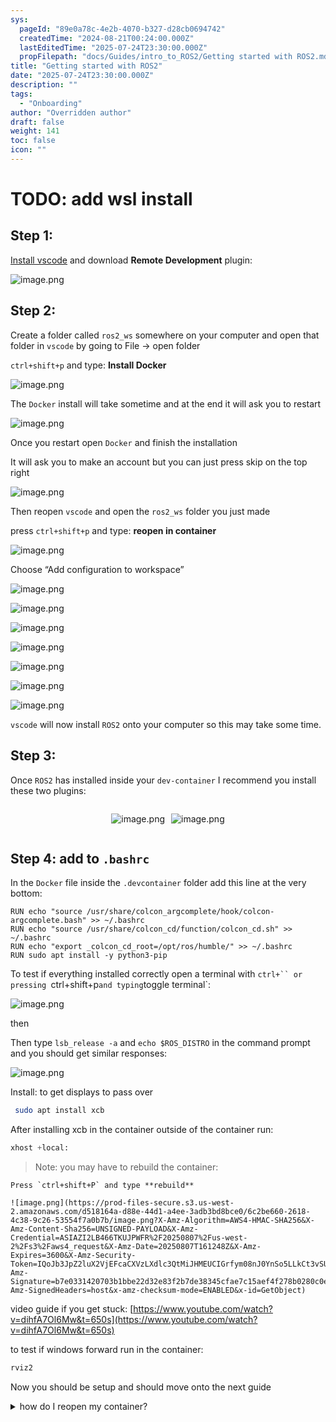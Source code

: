 ```yaml
---
sys:
  pageId: "89e0a78c-4e2b-4070-b327-d28cb0694742"
  createdTime: "2024-08-21T00:24:00.000Z"
  lastEditedTime: "2025-07-24T23:30:00.000Z"
  propFilepath: "docs/Guides/intro_to_ROS2/Getting started with ROS2.md"
title: "Getting started with ROS2"
date: "2025-07-24T23:30:00.000Z"
description: ""
tags:
  - "Onboarding"
author: "Overridden author"
draft: false
weight: 141
toc: false
icon: ""
---
```


# TODO: add wsl install

## Step 1:

[Install vscode](https://code.visualstudio.com/download) and download **Remote Development** plugin:

![image.png](https://prod-files-secure.s3.us-west-2.amazonaws.com/d518164a-d88e-44d1-a4ee-3adb3bd8bce0/efb52993-1881-4a40-b95e-6f020334f022/image.png?X-Amz-Algorithm=AWS4-HMAC-SHA256&X-Amz-Content-Sha256=UNSIGNED-PAYLOAD&X-Amz-Credential=ASIAZI2LB466SVRIC4T3%2F20250807%2Fus-west-2%2Fs3%2Faws4_request&X-Amz-Date=20250807T161241Z&X-Amz-Expires=3600&X-Amz-Security-Token=IQoJb3JpZ2luX2VjEFcaCXVzLXdlc3QtMiJHMEUCIDR8xN0ejNR9dlwVTXYE6dYcqh2ZbSkkdb0O24KoturMAiEArPmEEg5F8Sz83RPEAJX9ao%2FP8nwN1kKIyOSyTjJUo3IqiAQIkP%2F%2F%2F%2F%2F%2F%2F%2F%2F%2FARAAGgw2Mzc0MjMxODM4MDUiDKDilyBHIPD7NTLCOCrcA4q51WRrAhvviLkugfjAXIMtvuYYHlquYM9g4RH5o%2FmFMKXUO5f9Ru2XUyYOdT%2BkIAfR%2FNXMW5SsZk8XDBHYfJDxqV9bIcJU38xsJeq0D3ZNzXzDX1KFS8C7qnHmIuOnoSfKfMuqxtgrElV%2FfT2wiJ%2FEv6E1FypCDgpIu9UVSgFXWlzTFvNvGCiR8i85GWNbhaldC%2BVDW81c7JiRJr3LnB2rQzcUxEUHpLBzd%2BymUtt2jTE2pODY4ODlCP1yMsFRzIQcDIStCohlSYdmb8fTrjujMpWxDfEXIBKO27RIi%2FNixRdUNpdCGUBTrCX%2BQQ6dfGgCmztDw4zQhj722jAXoh6G3WpfI%2FePvTHJu0kuTsFxzhw1cwon2kU1XATJJ8vBu4uh29pC%2FY%2FG%2BXT%2BgNBk7UxeKpXAd%2BIataVEB0oyMVuK0NeNo%2FTp6YKTUVf0bXypo7J3DfGVq5TP2eN1ERtuOHdSc%2FpTHI%2B%2Fza2Eot79xOc%2B5i21pklLAOqQ1JLj%2FqUTZy%2BI422QdjLKjAZFDLdcIHwwDqb9eXfco%2BWR8n0RFOEzGDhdLfRb816cf8%2BbXpIejGcZ8CdMqlEi0yugnXFkwU62eRoOxf3tvloaJqjUxlxxfBEp94nHJ6u98339MML60sQGOqUBBXCaI9jyDr37vyzvgQEPWiTY%2Fytp%2FLwsBBLfQ93tF%2FO%2FddwGnob8b6QwqAv2H1%2FuJe967SSKdpy7xGXWLm8OEe1F19vqOCk2lZH8k8l9DVHz6V9pOLmpFrh%2FA2orDyCOD9rREpqumMMnAMLnUiOxNlWsyat4DOB1feAbqZRgZtexKASGLw4pz8DjEmVxCRIs7nstF%2Ftv0nKEgN85Eq8SvXFQ%2FAKg&X-Amz-Signature=42ba48739ebb9e88bbefa8d8530811ff61c987669109193feec58ed929b52a8b&X-Amz-SignedHeaders=host&x-amz-checksum-mode=ENABLED&x-id=GetObject)

## Step 2:

Create a folder called `ros2_ws` somewhere on your computer and open that folder in `vscode` by going to File → open folder 

`ctrl+shift+p` and type: **Install Docker**

![image.png](https://prod-files-secure.s3.us-west-2.amazonaws.com/d518164a-d88e-44d1-a4ee-3adb3bd8bce0/2269dc0e-1cd5-47ff-bceb-c04ad9b2eab0/image.png?X-Amz-Algorithm=AWS4-HMAC-SHA256&X-Amz-Content-Sha256=UNSIGNED-PAYLOAD&X-Amz-Credential=ASIAZI2LB466SVRIC4T3%2F20250807%2Fus-west-2%2Fs3%2Faws4_request&X-Amz-Date=20250807T161241Z&X-Amz-Expires=3600&X-Amz-Security-Token=IQoJb3JpZ2luX2VjEFcaCXVzLXdlc3QtMiJHMEUCIDR8xN0ejNR9dlwVTXYE6dYcqh2ZbSkkdb0O24KoturMAiEArPmEEg5F8Sz83RPEAJX9ao%2FP8nwN1kKIyOSyTjJUo3IqiAQIkP%2F%2F%2F%2F%2F%2F%2F%2F%2F%2FARAAGgw2Mzc0MjMxODM4MDUiDKDilyBHIPD7NTLCOCrcA4q51WRrAhvviLkugfjAXIMtvuYYHlquYM9g4RH5o%2FmFMKXUO5f9Ru2XUyYOdT%2BkIAfR%2FNXMW5SsZk8XDBHYfJDxqV9bIcJU38xsJeq0D3ZNzXzDX1KFS8C7qnHmIuOnoSfKfMuqxtgrElV%2FfT2wiJ%2FEv6E1FypCDgpIu9UVSgFXWlzTFvNvGCiR8i85GWNbhaldC%2BVDW81c7JiRJr3LnB2rQzcUxEUHpLBzd%2BymUtt2jTE2pODY4ODlCP1yMsFRzIQcDIStCohlSYdmb8fTrjujMpWxDfEXIBKO27RIi%2FNixRdUNpdCGUBTrCX%2BQQ6dfGgCmztDw4zQhj722jAXoh6G3WpfI%2FePvTHJu0kuTsFxzhw1cwon2kU1XATJJ8vBu4uh29pC%2FY%2FG%2BXT%2BgNBk7UxeKpXAd%2BIataVEB0oyMVuK0NeNo%2FTp6YKTUVf0bXypo7J3DfGVq5TP2eN1ERtuOHdSc%2FpTHI%2B%2Fza2Eot79xOc%2B5i21pklLAOqQ1JLj%2FqUTZy%2BI422QdjLKjAZFDLdcIHwwDqb9eXfco%2BWR8n0RFOEzGDhdLfRb816cf8%2BbXpIejGcZ8CdMqlEi0yugnXFkwU62eRoOxf3tvloaJqjUxlxxfBEp94nHJ6u98339MML60sQGOqUBBXCaI9jyDr37vyzvgQEPWiTY%2Fytp%2FLwsBBLfQ93tF%2FO%2FddwGnob8b6QwqAv2H1%2FuJe967SSKdpy7xGXWLm8OEe1F19vqOCk2lZH8k8l9DVHz6V9pOLmpFrh%2FA2orDyCOD9rREpqumMMnAMLnUiOxNlWsyat4DOB1feAbqZRgZtexKASGLw4pz8DjEmVxCRIs7nstF%2Ftv0nKEgN85Eq8SvXFQ%2FAKg&X-Amz-Signature=648b78f2ec487652fef0503ebe26ead58fabb03f85e105241aa76d58d7f75792&X-Amz-SignedHeaders=host&x-amz-checksum-mode=ENABLED&x-id=GetObject)

The `Docker` install will take sometime and at the end it will ask you to restart

![image.png](https://prod-files-secure.s3.us-west-2.amazonaws.com/d518164a-d88e-44d1-a4ee-3adb3bd8bce0/ed233f78-be33-4b1f-b89c-9c346c0e961e/image.png?X-Amz-Algorithm=AWS4-HMAC-SHA256&X-Amz-Content-Sha256=UNSIGNED-PAYLOAD&X-Amz-Credential=ASIAZI2LB466SVRIC4T3%2F20250807%2Fus-west-2%2Fs3%2Faws4_request&X-Amz-Date=20250807T161241Z&X-Amz-Expires=3600&X-Amz-Security-Token=IQoJb3JpZ2luX2VjEFcaCXVzLXdlc3QtMiJHMEUCIDR8xN0ejNR9dlwVTXYE6dYcqh2ZbSkkdb0O24KoturMAiEArPmEEg5F8Sz83RPEAJX9ao%2FP8nwN1kKIyOSyTjJUo3IqiAQIkP%2F%2F%2F%2F%2F%2F%2F%2F%2F%2FARAAGgw2Mzc0MjMxODM4MDUiDKDilyBHIPD7NTLCOCrcA4q51WRrAhvviLkugfjAXIMtvuYYHlquYM9g4RH5o%2FmFMKXUO5f9Ru2XUyYOdT%2BkIAfR%2FNXMW5SsZk8XDBHYfJDxqV9bIcJU38xsJeq0D3ZNzXzDX1KFS8C7qnHmIuOnoSfKfMuqxtgrElV%2FfT2wiJ%2FEv6E1FypCDgpIu9UVSgFXWlzTFvNvGCiR8i85GWNbhaldC%2BVDW81c7JiRJr3LnB2rQzcUxEUHpLBzd%2BymUtt2jTE2pODY4ODlCP1yMsFRzIQcDIStCohlSYdmb8fTrjujMpWxDfEXIBKO27RIi%2FNixRdUNpdCGUBTrCX%2BQQ6dfGgCmztDw4zQhj722jAXoh6G3WpfI%2FePvTHJu0kuTsFxzhw1cwon2kU1XATJJ8vBu4uh29pC%2FY%2FG%2BXT%2BgNBk7UxeKpXAd%2BIataVEB0oyMVuK0NeNo%2FTp6YKTUVf0bXypo7J3DfGVq5TP2eN1ERtuOHdSc%2FpTHI%2B%2Fza2Eot79xOc%2B5i21pklLAOqQ1JLj%2FqUTZy%2BI422QdjLKjAZFDLdcIHwwDqb9eXfco%2BWR8n0RFOEzGDhdLfRb816cf8%2BbXpIejGcZ8CdMqlEi0yugnXFkwU62eRoOxf3tvloaJqjUxlxxfBEp94nHJ6u98339MML60sQGOqUBBXCaI9jyDr37vyzvgQEPWiTY%2Fytp%2FLwsBBLfQ93tF%2FO%2FddwGnob8b6QwqAv2H1%2FuJe967SSKdpy7xGXWLm8OEe1F19vqOCk2lZH8k8l9DVHz6V9pOLmpFrh%2FA2orDyCOD9rREpqumMMnAMLnUiOxNlWsyat4DOB1feAbqZRgZtexKASGLw4pz8DjEmVxCRIs7nstF%2Ftv0nKEgN85Eq8SvXFQ%2FAKg&X-Amz-Signature=358dcca9a467dfece6fcdfa60136bdf873d504255cb19910cce3b386f6749c08&X-Amz-SignedHeaders=host&x-amz-checksum-mode=ENABLED&x-id=GetObject)

Once you restart open `Docker` and finish the installation

It will ask you to make an account but you can just press skip on the top right

![image.png](https://prod-files-secure.s3.us-west-2.amazonaws.com/d518164a-d88e-44d1-a4ee-3adb3bd8bce0/21010ad9-1659-4fd9-9f59-9932a09b2a3d/image.png?X-Amz-Algorithm=AWS4-HMAC-SHA256&X-Amz-Content-Sha256=UNSIGNED-PAYLOAD&X-Amz-Credential=ASIAZI2LB466SVRIC4T3%2F20250807%2Fus-west-2%2Fs3%2Faws4_request&X-Amz-Date=20250807T161241Z&X-Amz-Expires=3600&X-Amz-Security-Token=IQoJb3JpZ2luX2VjEFcaCXVzLXdlc3QtMiJHMEUCIDR8xN0ejNR9dlwVTXYE6dYcqh2ZbSkkdb0O24KoturMAiEArPmEEg5F8Sz83RPEAJX9ao%2FP8nwN1kKIyOSyTjJUo3IqiAQIkP%2F%2F%2F%2F%2F%2F%2F%2F%2F%2FARAAGgw2Mzc0MjMxODM4MDUiDKDilyBHIPD7NTLCOCrcA4q51WRrAhvviLkugfjAXIMtvuYYHlquYM9g4RH5o%2FmFMKXUO5f9Ru2XUyYOdT%2BkIAfR%2FNXMW5SsZk8XDBHYfJDxqV9bIcJU38xsJeq0D3ZNzXzDX1KFS8C7qnHmIuOnoSfKfMuqxtgrElV%2FfT2wiJ%2FEv6E1FypCDgpIu9UVSgFXWlzTFvNvGCiR8i85GWNbhaldC%2BVDW81c7JiRJr3LnB2rQzcUxEUHpLBzd%2BymUtt2jTE2pODY4ODlCP1yMsFRzIQcDIStCohlSYdmb8fTrjujMpWxDfEXIBKO27RIi%2FNixRdUNpdCGUBTrCX%2BQQ6dfGgCmztDw4zQhj722jAXoh6G3WpfI%2FePvTHJu0kuTsFxzhw1cwon2kU1XATJJ8vBu4uh29pC%2FY%2FG%2BXT%2BgNBk7UxeKpXAd%2BIataVEB0oyMVuK0NeNo%2FTp6YKTUVf0bXypo7J3DfGVq5TP2eN1ERtuOHdSc%2FpTHI%2B%2Fza2Eot79xOc%2B5i21pklLAOqQ1JLj%2FqUTZy%2BI422QdjLKjAZFDLdcIHwwDqb9eXfco%2BWR8n0RFOEzGDhdLfRb816cf8%2BbXpIejGcZ8CdMqlEi0yugnXFkwU62eRoOxf3tvloaJqjUxlxxfBEp94nHJ6u98339MML60sQGOqUBBXCaI9jyDr37vyzvgQEPWiTY%2Fytp%2FLwsBBLfQ93tF%2FO%2FddwGnob8b6QwqAv2H1%2FuJe967SSKdpy7xGXWLm8OEe1F19vqOCk2lZH8k8l9DVHz6V9pOLmpFrh%2FA2orDyCOD9rREpqumMMnAMLnUiOxNlWsyat4DOB1feAbqZRgZtexKASGLw4pz8DjEmVxCRIs7nstF%2Ftv0nKEgN85Eq8SvXFQ%2FAKg&X-Amz-Signature=0f1e0dfc8037cb50889bdf689f113156ec452ec1909b90ea91c3395b86aaa815&X-Amz-SignedHeaders=host&x-amz-checksum-mode=ENABLED&x-id=GetObject)

Then reopen `vscode` and open the `ros2_ws` folder you just made

press `ctrl+shift+p` and type: **reopen in container**

![image.png](https://prod-files-secure.s3.us-west-2.amazonaws.com/d518164a-d88e-44d1-a4ee-3adb3bd8bce0/4e93b8c2-41ad-488c-8095-c74205196118/image.png?X-Amz-Algorithm=AWS4-HMAC-SHA256&X-Amz-Content-Sha256=UNSIGNED-PAYLOAD&X-Amz-Credential=ASIAZI2LB466SVRIC4T3%2F20250807%2Fus-west-2%2Fs3%2Faws4_request&X-Amz-Date=20250807T161241Z&X-Amz-Expires=3600&X-Amz-Security-Token=IQoJb3JpZ2luX2VjEFcaCXVzLXdlc3QtMiJHMEUCIDR8xN0ejNR9dlwVTXYE6dYcqh2ZbSkkdb0O24KoturMAiEArPmEEg5F8Sz83RPEAJX9ao%2FP8nwN1kKIyOSyTjJUo3IqiAQIkP%2F%2F%2F%2F%2F%2F%2F%2F%2F%2FARAAGgw2Mzc0MjMxODM4MDUiDKDilyBHIPD7NTLCOCrcA4q51WRrAhvviLkugfjAXIMtvuYYHlquYM9g4RH5o%2FmFMKXUO5f9Ru2XUyYOdT%2BkIAfR%2FNXMW5SsZk8XDBHYfJDxqV9bIcJU38xsJeq0D3ZNzXzDX1KFS8C7qnHmIuOnoSfKfMuqxtgrElV%2FfT2wiJ%2FEv6E1FypCDgpIu9UVSgFXWlzTFvNvGCiR8i85GWNbhaldC%2BVDW81c7JiRJr3LnB2rQzcUxEUHpLBzd%2BymUtt2jTE2pODY4ODlCP1yMsFRzIQcDIStCohlSYdmb8fTrjujMpWxDfEXIBKO27RIi%2FNixRdUNpdCGUBTrCX%2BQQ6dfGgCmztDw4zQhj722jAXoh6G3WpfI%2FePvTHJu0kuTsFxzhw1cwon2kU1XATJJ8vBu4uh29pC%2FY%2FG%2BXT%2BgNBk7UxeKpXAd%2BIataVEB0oyMVuK0NeNo%2FTp6YKTUVf0bXypo7J3DfGVq5TP2eN1ERtuOHdSc%2FpTHI%2B%2Fza2Eot79xOc%2B5i21pklLAOqQ1JLj%2FqUTZy%2BI422QdjLKjAZFDLdcIHwwDqb9eXfco%2BWR8n0RFOEzGDhdLfRb816cf8%2BbXpIejGcZ8CdMqlEi0yugnXFkwU62eRoOxf3tvloaJqjUxlxxfBEp94nHJ6u98339MML60sQGOqUBBXCaI9jyDr37vyzvgQEPWiTY%2Fytp%2FLwsBBLfQ93tF%2FO%2FddwGnob8b6QwqAv2H1%2FuJe967SSKdpy7xGXWLm8OEe1F19vqOCk2lZH8k8l9DVHz6V9pOLmpFrh%2FA2orDyCOD9rREpqumMMnAMLnUiOxNlWsyat4DOB1feAbqZRgZtexKASGLw4pz8DjEmVxCRIs7nstF%2Ftv0nKEgN85Eq8SvXFQ%2FAKg&X-Amz-Signature=da01a06a11fc55d8a343edb3d96b432e80d97e58a5ecd607d389ca3acf2f431d&X-Amz-SignedHeaders=host&x-amz-checksum-mode=ENABLED&x-id=GetObject)

Choose “Add configuration to workspace”

![image.png](https://prod-files-secure.s3.us-west-2.amazonaws.com/d518164a-d88e-44d1-a4ee-3adb3bd8bce0/9560b282-5060-4989-ba37-97e7b2c22476/image.png?X-Amz-Algorithm=AWS4-HMAC-SHA256&X-Amz-Content-Sha256=UNSIGNED-PAYLOAD&X-Amz-Credential=ASIAZI2LB466SVRIC4T3%2F20250807%2Fus-west-2%2Fs3%2Faws4_request&X-Amz-Date=20250807T161241Z&X-Amz-Expires=3600&X-Amz-Security-Token=IQoJb3JpZ2luX2VjEFcaCXVzLXdlc3QtMiJHMEUCIDR8xN0ejNR9dlwVTXYE6dYcqh2ZbSkkdb0O24KoturMAiEArPmEEg5F8Sz83RPEAJX9ao%2FP8nwN1kKIyOSyTjJUo3IqiAQIkP%2F%2F%2F%2F%2F%2F%2F%2F%2F%2FARAAGgw2Mzc0MjMxODM4MDUiDKDilyBHIPD7NTLCOCrcA4q51WRrAhvviLkugfjAXIMtvuYYHlquYM9g4RH5o%2FmFMKXUO5f9Ru2XUyYOdT%2BkIAfR%2FNXMW5SsZk8XDBHYfJDxqV9bIcJU38xsJeq0D3ZNzXzDX1KFS8C7qnHmIuOnoSfKfMuqxtgrElV%2FfT2wiJ%2FEv6E1FypCDgpIu9UVSgFXWlzTFvNvGCiR8i85GWNbhaldC%2BVDW81c7JiRJr3LnB2rQzcUxEUHpLBzd%2BymUtt2jTE2pODY4ODlCP1yMsFRzIQcDIStCohlSYdmb8fTrjujMpWxDfEXIBKO27RIi%2FNixRdUNpdCGUBTrCX%2BQQ6dfGgCmztDw4zQhj722jAXoh6G3WpfI%2FePvTHJu0kuTsFxzhw1cwon2kU1XATJJ8vBu4uh29pC%2FY%2FG%2BXT%2BgNBk7UxeKpXAd%2BIataVEB0oyMVuK0NeNo%2FTp6YKTUVf0bXypo7J3DfGVq5TP2eN1ERtuOHdSc%2FpTHI%2B%2Fza2Eot79xOc%2B5i21pklLAOqQ1JLj%2FqUTZy%2BI422QdjLKjAZFDLdcIHwwDqb9eXfco%2BWR8n0RFOEzGDhdLfRb816cf8%2BbXpIejGcZ8CdMqlEi0yugnXFkwU62eRoOxf3tvloaJqjUxlxxfBEp94nHJ6u98339MML60sQGOqUBBXCaI9jyDr37vyzvgQEPWiTY%2Fytp%2FLwsBBLfQ93tF%2FO%2FddwGnob8b6QwqAv2H1%2FuJe967SSKdpy7xGXWLm8OEe1F19vqOCk2lZH8k8l9DVHz6V9pOLmpFrh%2FA2orDyCOD9rREpqumMMnAMLnUiOxNlWsyat4DOB1feAbqZRgZtexKASGLw4pz8DjEmVxCRIs7nstF%2Ftv0nKEgN85Eq8SvXFQ%2FAKg&X-Amz-Signature=c56afea268836bc1a15afcbac6ea848090b8ba1e1e60c25d086c03e0da2bd416&X-Amz-SignedHeaders=host&x-amz-checksum-mode=ENABLED&x-id=GetObject)

![image.png](https://prod-files-secure.s3.us-west-2.amazonaws.com/d518164a-d88e-44d1-a4ee-3adb3bd8bce0/2ee63f81-886b-48e8-a553-dc6e5eac99e4/image.png?X-Amz-Algorithm=AWS4-HMAC-SHA256&X-Amz-Content-Sha256=UNSIGNED-PAYLOAD&X-Amz-Credential=ASIAZI2LB466SVRIC4T3%2F20250807%2Fus-west-2%2Fs3%2Faws4_request&X-Amz-Date=20250807T161241Z&X-Amz-Expires=3600&X-Amz-Security-Token=IQoJb3JpZ2luX2VjEFcaCXVzLXdlc3QtMiJHMEUCIDR8xN0ejNR9dlwVTXYE6dYcqh2ZbSkkdb0O24KoturMAiEArPmEEg5F8Sz83RPEAJX9ao%2FP8nwN1kKIyOSyTjJUo3IqiAQIkP%2F%2F%2F%2F%2F%2F%2F%2F%2F%2FARAAGgw2Mzc0MjMxODM4MDUiDKDilyBHIPD7NTLCOCrcA4q51WRrAhvviLkugfjAXIMtvuYYHlquYM9g4RH5o%2FmFMKXUO5f9Ru2XUyYOdT%2BkIAfR%2FNXMW5SsZk8XDBHYfJDxqV9bIcJU38xsJeq0D3ZNzXzDX1KFS8C7qnHmIuOnoSfKfMuqxtgrElV%2FfT2wiJ%2FEv6E1FypCDgpIu9UVSgFXWlzTFvNvGCiR8i85GWNbhaldC%2BVDW81c7JiRJr3LnB2rQzcUxEUHpLBzd%2BymUtt2jTE2pODY4ODlCP1yMsFRzIQcDIStCohlSYdmb8fTrjujMpWxDfEXIBKO27RIi%2FNixRdUNpdCGUBTrCX%2BQQ6dfGgCmztDw4zQhj722jAXoh6G3WpfI%2FePvTHJu0kuTsFxzhw1cwon2kU1XATJJ8vBu4uh29pC%2FY%2FG%2BXT%2BgNBk7UxeKpXAd%2BIataVEB0oyMVuK0NeNo%2FTp6YKTUVf0bXypo7J3DfGVq5TP2eN1ERtuOHdSc%2FpTHI%2B%2Fza2Eot79xOc%2B5i21pklLAOqQ1JLj%2FqUTZy%2BI422QdjLKjAZFDLdcIHwwDqb9eXfco%2BWR8n0RFOEzGDhdLfRb816cf8%2BbXpIejGcZ8CdMqlEi0yugnXFkwU62eRoOxf3tvloaJqjUxlxxfBEp94nHJ6u98339MML60sQGOqUBBXCaI9jyDr37vyzvgQEPWiTY%2Fytp%2FLwsBBLfQ93tF%2FO%2FddwGnob8b6QwqAv2H1%2FuJe967SSKdpy7xGXWLm8OEe1F19vqOCk2lZH8k8l9DVHz6V9pOLmpFrh%2FA2orDyCOD9rREpqumMMnAMLnUiOxNlWsyat4DOB1feAbqZRgZtexKASGLw4pz8DjEmVxCRIs7nstF%2Ftv0nKEgN85Eq8SvXFQ%2FAKg&X-Amz-Signature=282552d759e300332ddbdea99650301312c6d289cacc3bb06392bdf2fac42e54&X-Amz-SignedHeaders=host&x-amz-checksum-mode=ENABLED&x-id=GetObject)

![image.png](https://prod-files-secure.s3.us-west-2.amazonaws.com/d518164a-d88e-44d1-a4ee-3adb3bd8bce0/e0fd626c-c8b6-4b2c-95d1-fa4c26514504/image.png?X-Amz-Algorithm=AWS4-HMAC-SHA256&X-Amz-Content-Sha256=UNSIGNED-PAYLOAD&X-Amz-Credential=ASIAZI2LB466SVRIC4T3%2F20250807%2Fus-west-2%2Fs3%2Faws4_request&X-Amz-Date=20250807T161241Z&X-Amz-Expires=3600&X-Amz-Security-Token=IQoJb3JpZ2luX2VjEFcaCXVzLXdlc3QtMiJHMEUCIDR8xN0ejNR9dlwVTXYE6dYcqh2ZbSkkdb0O24KoturMAiEArPmEEg5F8Sz83RPEAJX9ao%2FP8nwN1kKIyOSyTjJUo3IqiAQIkP%2F%2F%2F%2F%2F%2F%2F%2F%2F%2FARAAGgw2Mzc0MjMxODM4MDUiDKDilyBHIPD7NTLCOCrcA4q51WRrAhvviLkugfjAXIMtvuYYHlquYM9g4RH5o%2FmFMKXUO5f9Ru2XUyYOdT%2BkIAfR%2FNXMW5SsZk8XDBHYfJDxqV9bIcJU38xsJeq0D3ZNzXzDX1KFS8C7qnHmIuOnoSfKfMuqxtgrElV%2FfT2wiJ%2FEv6E1FypCDgpIu9UVSgFXWlzTFvNvGCiR8i85GWNbhaldC%2BVDW81c7JiRJr3LnB2rQzcUxEUHpLBzd%2BymUtt2jTE2pODY4ODlCP1yMsFRzIQcDIStCohlSYdmb8fTrjujMpWxDfEXIBKO27RIi%2FNixRdUNpdCGUBTrCX%2BQQ6dfGgCmztDw4zQhj722jAXoh6G3WpfI%2FePvTHJu0kuTsFxzhw1cwon2kU1XATJJ8vBu4uh29pC%2FY%2FG%2BXT%2BgNBk7UxeKpXAd%2BIataVEB0oyMVuK0NeNo%2FTp6YKTUVf0bXypo7J3DfGVq5TP2eN1ERtuOHdSc%2FpTHI%2B%2Fza2Eot79xOc%2B5i21pklLAOqQ1JLj%2FqUTZy%2BI422QdjLKjAZFDLdcIHwwDqb9eXfco%2BWR8n0RFOEzGDhdLfRb816cf8%2BbXpIejGcZ8CdMqlEi0yugnXFkwU62eRoOxf3tvloaJqjUxlxxfBEp94nHJ6u98339MML60sQGOqUBBXCaI9jyDr37vyzvgQEPWiTY%2Fytp%2FLwsBBLfQ93tF%2FO%2FddwGnob8b6QwqAv2H1%2FuJe967SSKdpy7xGXWLm8OEe1F19vqOCk2lZH8k8l9DVHz6V9pOLmpFrh%2FA2orDyCOD9rREpqumMMnAMLnUiOxNlWsyat4DOB1feAbqZRgZtexKASGLw4pz8DjEmVxCRIs7nstF%2Ftv0nKEgN85Eq8SvXFQ%2FAKg&X-Amz-Signature=0b8970203b51c869882e07d7bb74aac21012dfae33ca69ee7fb5768d6d1ddeda&X-Amz-SignedHeaders=host&x-amz-checksum-mode=ENABLED&x-id=GetObject)

![image.png](https://prod-files-secure.s3.us-west-2.amazonaws.com/d518164a-d88e-44d1-a4ee-3adb3bd8bce0/a2e13f50-d2ab-4719-a4c2-7ced634bfc9d/image.png?X-Amz-Algorithm=AWS4-HMAC-SHA256&X-Amz-Content-Sha256=UNSIGNED-PAYLOAD&X-Amz-Credential=ASIAZI2LB466SVRIC4T3%2F20250807%2Fus-west-2%2Fs3%2Faws4_request&X-Amz-Date=20250807T161241Z&X-Amz-Expires=3600&X-Amz-Security-Token=IQoJb3JpZ2luX2VjEFcaCXVzLXdlc3QtMiJHMEUCIDR8xN0ejNR9dlwVTXYE6dYcqh2ZbSkkdb0O24KoturMAiEArPmEEg5F8Sz83RPEAJX9ao%2FP8nwN1kKIyOSyTjJUo3IqiAQIkP%2F%2F%2F%2F%2F%2F%2F%2F%2F%2FARAAGgw2Mzc0MjMxODM4MDUiDKDilyBHIPD7NTLCOCrcA4q51WRrAhvviLkugfjAXIMtvuYYHlquYM9g4RH5o%2FmFMKXUO5f9Ru2XUyYOdT%2BkIAfR%2FNXMW5SsZk8XDBHYfJDxqV9bIcJU38xsJeq0D3ZNzXzDX1KFS8C7qnHmIuOnoSfKfMuqxtgrElV%2FfT2wiJ%2FEv6E1FypCDgpIu9UVSgFXWlzTFvNvGCiR8i85GWNbhaldC%2BVDW81c7JiRJr3LnB2rQzcUxEUHpLBzd%2BymUtt2jTE2pODY4ODlCP1yMsFRzIQcDIStCohlSYdmb8fTrjujMpWxDfEXIBKO27RIi%2FNixRdUNpdCGUBTrCX%2BQQ6dfGgCmztDw4zQhj722jAXoh6G3WpfI%2FePvTHJu0kuTsFxzhw1cwon2kU1XATJJ8vBu4uh29pC%2FY%2FG%2BXT%2BgNBk7UxeKpXAd%2BIataVEB0oyMVuK0NeNo%2FTp6YKTUVf0bXypo7J3DfGVq5TP2eN1ERtuOHdSc%2FpTHI%2B%2Fza2Eot79xOc%2B5i21pklLAOqQ1JLj%2FqUTZy%2BI422QdjLKjAZFDLdcIHwwDqb9eXfco%2BWR8n0RFOEzGDhdLfRb816cf8%2BbXpIejGcZ8CdMqlEi0yugnXFkwU62eRoOxf3tvloaJqjUxlxxfBEp94nHJ6u98339MML60sQGOqUBBXCaI9jyDr37vyzvgQEPWiTY%2Fytp%2FLwsBBLfQ93tF%2FO%2FddwGnob8b6QwqAv2H1%2FuJe967SSKdpy7xGXWLm8OEe1F19vqOCk2lZH8k8l9DVHz6V9pOLmpFrh%2FA2orDyCOD9rREpqumMMnAMLnUiOxNlWsyat4DOB1feAbqZRgZtexKASGLw4pz8DjEmVxCRIs7nstF%2Ftv0nKEgN85Eq8SvXFQ%2FAKg&X-Amz-Signature=5b0eaa65810067e23c4c2ea7b69da522a47486fad967aaeb1a8335a50c6bee5b&X-Amz-SignedHeaders=host&x-amz-checksum-mode=ENABLED&x-id=GetObject)

![image.png](https://prod-files-secure.s3.us-west-2.amazonaws.com/d518164a-d88e-44d1-a4ee-3adb3bd8bce0/6cc478ad-aaba-4bf7-9fcc-403277ab896c/image.png?X-Amz-Algorithm=AWS4-HMAC-SHA256&X-Amz-Content-Sha256=UNSIGNED-PAYLOAD&X-Amz-Credential=ASIAZI2LB466SVRIC4T3%2F20250807%2Fus-west-2%2Fs3%2Faws4_request&X-Amz-Date=20250807T161241Z&X-Amz-Expires=3600&X-Amz-Security-Token=IQoJb3JpZ2luX2VjEFcaCXVzLXdlc3QtMiJHMEUCIDR8xN0ejNR9dlwVTXYE6dYcqh2ZbSkkdb0O24KoturMAiEArPmEEg5F8Sz83RPEAJX9ao%2FP8nwN1kKIyOSyTjJUo3IqiAQIkP%2F%2F%2F%2F%2F%2F%2F%2F%2F%2FARAAGgw2Mzc0MjMxODM4MDUiDKDilyBHIPD7NTLCOCrcA4q51WRrAhvviLkugfjAXIMtvuYYHlquYM9g4RH5o%2FmFMKXUO5f9Ru2XUyYOdT%2BkIAfR%2FNXMW5SsZk8XDBHYfJDxqV9bIcJU38xsJeq0D3ZNzXzDX1KFS8C7qnHmIuOnoSfKfMuqxtgrElV%2FfT2wiJ%2FEv6E1FypCDgpIu9UVSgFXWlzTFvNvGCiR8i85GWNbhaldC%2BVDW81c7JiRJr3LnB2rQzcUxEUHpLBzd%2BymUtt2jTE2pODY4ODlCP1yMsFRzIQcDIStCohlSYdmb8fTrjujMpWxDfEXIBKO27RIi%2FNixRdUNpdCGUBTrCX%2BQQ6dfGgCmztDw4zQhj722jAXoh6G3WpfI%2FePvTHJu0kuTsFxzhw1cwon2kU1XATJJ8vBu4uh29pC%2FY%2FG%2BXT%2BgNBk7UxeKpXAd%2BIataVEB0oyMVuK0NeNo%2FTp6YKTUVf0bXypo7J3DfGVq5TP2eN1ERtuOHdSc%2FpTHI%2B%2Fza2Eot79xOc%2B5i21pklLAOqQ1JLj%2FqUTZy%2BI422QdjLKjAZFDLdcIHwwDqb9eXfco%2BWR8n0RFOEzGDhdLfRb816cf8%2BbXpIejGcZ8CdMqlEi0yugnXFkwU62eRoOxf3tvloaJqjUxlxxfBEp94nHJ6u98339MML60sQGOqUBBXCaI9jyDr37vyzvgQEPWiTY%2Fytp%2FLwsBBLfQ93tF%2FO%2FddwGnob8b6QwqAv2H1%2FuJe967SSKdpy7xGXWLm8OEe1F19vqOCk2lZH8k8l9DVHz6V9pOLmpFrh%2FA2orDyCOD9rREpqumMMnAMLnUiOxNlWsyat4DOB1feAbqZRgZtexKASGLw4pz8DjEmVxCRIs7nstF%2Ftv0nKEgN85Eq8SvXFQ%2FAKg&X-Amz-Signature=2161676225b9efd6c92b6c4ea36a2a14ff8a9f342ac8825e35c6b2b34c5f2192&X-Amz-SignedHeaders=host&x-amz-checksum-mode=ENABLED&x-id=GetObject)

![image.png](https://prod-files-secure.s3.us-west-2.amazonaws.com/d518164a-d88e-44d1-a4ee-3adb3bd8bce0/53255b28-f75e-430f-b9e3-c0ac8577e42b/image.png?X-Amz-Algorithm=AWS4-HMAC-SHA256&X-Amz-Content-Sha256=UNSIGNED-PAYLOAD&X-Amz-Credential=ASIAZI2LB466SVRIC4T3%2F20250807%2Fus-west-2%2Fs3%2Faws4_request&X-Amz-Date=20250807T161241Z&X-Amz-Expires=3600&X-Amz-Security-Token=IQoJb3JpZ2luX2VjEFcaCXVzLXdlc3QtMiJHMEUCIDR8xN0ejNR9dlwVTXYE6dYcqh2ZbSkkdb0O24KoturMAiEArPmEEg5F8Sz83RPEAJX9ao%2FP8nwN1kKIyOSyTjJUo3IqiAQIkP%2F%2F%2F%2F%2F%2F%2F%2F%2F%2FARAAGgw2Mzc0MjMxODM4MDUiDKDilyBHIPD7NTLCOCrcA4q51WRrAhvviLkugfjAXIMtvuYYHlquYM9g4RH5o%2FmFMKXUO5f9Ru2XUyYOdT%2BkIAfR%2FNXMW5SsZk8XDBHYfJDxqV9bIcJU38xsJeq0D3ZNzXzDX1KFS8C7qnHmIuOnoSfKfMuqxtgrElV%2FfT2wiJ%2FEv6E1FypCDgpIu9UVSgFXWlzTFvNvGCiR8i85GWNbhaldC%2BVDW81c7JiRJr3LnB2rQzcUxEUHpLBzd%2BymUtt2jTE2pODY4ODlCP1yMsFRzIQcDIStCohlSYdmb8fTrjujMpWxDfEXIBKO27RIi%2FNixRdUNpdCGUBTrCX%2BQQ6dfGgCmztDw4zQhj722jAXoh6G3WpfI%2FePvTHJu0kuTsFxzhw1cwon2kU1XATJJ8vBu4uh29pC%2FY%2FG%2BXT%2BgNBk7UxeKpXAd%2BIataVEB0oyMVuK0NeNo%2FTp6YKTUVf0bXypo7J3DfGVq5TP2eN1ERtuOHdSc%2FpTHI%2B%2Fza2Eot79xOc%2B5i21pklLAOqQ1JLj%2FqUTZy%2BI422QdjLKjAZFDLdcIHwwDqb9eXfco%2BWR8n0RFOEzGDhdLfRb816cf8%2BbXpIejGcZ8CdMqlEi0yugnXFkwU62eRoOxf3tvloaJqjUxlxxfBEp94nHJ6u98339MML60sQGOqUBBXCaI9jyDr37vyzvgQEPWiTY%2Fytp%2FLwsBBLfQ93tF%2FO%2FddwGnob8b6QwqAv2H1%2FuJe967SSKdpy7xGXWLm8OEe1F19vqOCk2lZH8k8l9DVHz6V9pOLmpFrh%2FA2orDyCOD9rREpqumMMnAMLnUiOxNlWsyat4DOB1feAbqZRgZtexKASGLw4pz8DjEmVxCRIs7nstF%2Ftv0nKEgN85Eq8SvXFQ%2FAKg&X-Amz-Signature=79a94bb18e6cc4287a0e4a6ee036deb07a0fe45909e5aa16480b32bff2307272&X-Amz-SignedHeaders=host&x-amz-checksum-mode=ENABLED&x-id=GetObject)

![image.png](https://prod-files-secure.s3.us-west-2.amazonaws.com/d518164a-d88e-44d1-a4ee-3adb3bd8bce0/7c562767-5af9-4ffb-97d1-327bcdf4ee00/image.png?X-Amz-Algorithm=AWS4-HMAC-SHA256&X-Amz-Content-Sha256=UNSIGNED-PAYLOAD&X-Amz-Credential=ASIAZI2LB466SVRIC4T3%2F20250807%2Fus-west-2%2Fs3%2Faws4_request&X-Amz-Date=20250807T161241Z&X-Amz-Expires=3600&X-Amz-Security-Token=IQoJb3JpZ2luX2VjEFcaCXVzLXdlc3QtMiJHMEUCIDR8xN0ejNR9dlwVTXYE6dYcqh2ZbSkkdb0O24KoturMAiEArPmEEg5F8Sz83RPEAJX9ao%2FP8nwN1kKIyOSyTjJUo3IqiAQIkP%2F%2F%2F%2F%2F%2F%2F%2F%2F%2FARAAGgw2Mzc0MjMxODM4MDUiDKDilyBHIPD7NTLCOCrcA4q51WRrAhvviLkugfjAXIMtvuYYHlquYM9g4RH5o%2FmFMKXUO5f9Ru2XUyYOdT%2BkIAfR%2FNXMW5SsZk8XDBHYfJDxqV9bIcJU38xsJeq0D3ZNzXzDX1KFS8C7qnHmIuOnoSfKfMuqxtgrElV%2FfT2wiJ%2FEv6E1FypCDgpIu9UVSgFXWlzTFvNvGCiR8i85GWNbhaldC%2BVDW81c7JiRJr3LnB2rQzcUxEUHpLBzd%2BymUtt2jTE2pODY4ODlCP1yMsFRzIQcDIStCohlSYdmb8fTrjujMpWxDfEXIBKO27RIi%2FNixRdUNpdCGUBTrCX%2BQQ6dfGgCmztDw4zQhj722jAXoh6G3WpfI%2FePvTHJu0kuTsFxzhw1cwon2kU1XATJJ8vBu4uh29pC%2FY%2FG%2BXT%2BgNBk7UxeKpXAd%2BIataVEB0oyMVuK0NeNo%2FTp6YKTUVf0bXypo7J3DfGVq5TP2eN1ERtuOHdSc%2FpTHI%2B%2Fza2Eot79xOc%2B5i21pklLAOqQ1JLj%2FqUTZy%2BI422QdjLKjAZFDLdcIHwwDqb9eXfco%2BWR8n0RFOEzGDhdLfRb816cf8%2BbXpIejGcZ8CdMqlEi0yugnXFkwU62eRoOxf3tvloaJqjUxlxxfBEp94nHJ6u98339MML60sQGOqUBBXCaI9jyDr37vyzvgQEPWiTY%2Fytp%2FLwsBBLfQ93tF%2FO%2FddwGnob8b6QwqAv2H1%2FuJe967SSKdpy7xGXWLm8OEe1F19vqOCk2lZH8k8l9DVHz6V9pOLmpFrh%2FA2orDyCOD9rREpqumMMnAMLnUiOxNlWsyat4DOB1feAbqZRgZtexKASGLw4pz8DjEmVxCRIs7nstF%2Ftv0nKEgN85Eq8SvXFQ%2FAKg&X-Amz-Signature=f2d3df80b4f5941f782464acee670d2d9d39486b66d98bd3ec6a0a6838db538e&X-Amz-SignedHeaders=host&x-amz-checksum-mode=ENABLED&x-id=GetObject)

`vscode` will now install `ROS2` onto your computer so this may take some time.

## Step 3:

Once `ROS2` has installed inside your `dev-container` I recommend you install these two plugins:

<div style="display: flex;flex-direction: row; column-gap:10px; max-width: 630px;justify-content: center;">
<div>

![image.png](https://prod-files-secure.s3.us-west-2.amazonaws.com/d518164a-d88e-44d1-a4ee-3adb3bd8bce0/3fc3d550-5a54-4ba1-ba6b-faa01cdb7369/image.png?X-Amz-Algorithm=AWS4-HMAC-SHA256&X-Amz-Content-Sha256=UNSIGNED-PAYLOAD&X-Amz-Credential=ASIAZI2LB466UYZIGSGO%2F20250807%2Fus-west-2%2Fs3%2Faws4_request&X-Amz-Date=20250807T161247Z&X-Amz-Expires=3600&X-Amz-Security-Token=IQoJb3JpZ2luX2VjEFcaCXVzLXdlc3QtMiJGMEQCIAj2jMKpSomRQkPznxtDUpdDkXbXawmQjhC2TBc4rZLDAiBipKfTfb60dGpHb%2FaWLt7buRY3K85FcjPFZ4ZmmUk9pyqIBAiQ%2F%2F%2F%2F%2F%2F%2F%2F%2F%2F8BEAAaDDYzNzQyMzE4MzgwNSIM02bfFHD0%2BLuOSOhlKtwDt3PIlcBasCFuKBhilv1WScrjS8rMljaFEYIQowHLZn8NP8SCXQ5tT%2Fawd2HVrjZmtn%2FVdMBz3bDr2f3cu8tW2RkMHRfqIWBWBazcWBtPfvY%2FaPqSdiB2ml00zh6TLLpm7ne62mSZTbEY2ImyhYGmMKtIlj6fwdUM8UnV2pOJkUcEWejoHadum7dzjFdd3Grhp0nJhaWKt3T9G1eQsSjC%2FEdaTCMU020%2F6KGYs1m%2FW8qfV0wxy4nNq4zNDySdRStXRkmb5xKngZQferLUuRiupLYsehtbyaKxuY8mLo0f2rxhMCNvvSQetx%2F4lA70og5tsf9HgTefck64QM80Ou5Vthiu0c8CO8DxFBNUKyFkfs%2FH%2FVqY%2Ff7lpjDLh9vxcorsjnQ5naI%2BsBKHdv3FuZB8ZOccm%2BfD%2FBSsvTC0FHCxrTXT0ce9dKvIEGcPebkZIYgyuQTYXFoDkiY%2BRjbZocm2CI2myQse8NXpUoTazftkdEBot2DieqJOEauQ03hIbBq1pd7Zj3jTnAgQ5BFG%2FGynY%2BTGzu3WQ8pKJeLjxVGgcZq50RnF2nvZeUOr48wK8X8OjI2SAQD%2F0ChjCBHx4X3WWq3YVQsdUC3%2FIslLjQ%2BV5aDaVAnaDeAUdjOHiFYw0vnSxAY6pgHyatl1HmJOF0DcaqMGXEcnm%2BtuT94n89A%2F7x3%2F0ouS9iondf9dlV%2BOhENwmcpE7Oj1BW8Tvi7mH6TLK%2B6SU70SUA1pdt3s8CXrrCRbgvSvfukv%2FL7j0rgQ1uaIroAhZL7epXwfAjGjWtF9awazx%2FL29%2Fi8SXGYO7qVTzpJcU%2FTos6PhfwcMpVXeo1mlaIMOpMsKyh6xyHloZIBw5S3ml2GDdDplXNT&X-Amz-Signature=d273b01f28aaa9b635cba81fdb39cf5a75a16b7170413ddb997bb4f8806f19f9&X-Amz-SignedHeaders=host&x-amz-checksum-mode=ENABLED&x-id=GetObject)

</div>
<div>

![image.png](https://prod-files-secure.s3.us-west-2.amazonaws.com/d518164a-d88e-44d1-a4ee-3adb3bd8bce0/d994cc66-13c2-4093-a5a3-f84cf4601a82/image.png?X-Amz-Algorithm=AWS4-HMAC-SHA256&X-Amz-Content-Sha256=UNSIGNED-PAYLOAD&X-Amz-Credential=ASIAZI2LB466TXH6RBWD%2F20250807%2Fus-west-2%2Fs3%2Faws4_request&X-Amz-Date=20250807T161248Z&X-Amz-Expires=3600&X-Amz-Security-Token=IQoJb3JpZ2luX2VjEFcaCXVzLXdlc3QtMiJIMEYCIQCPuwIHEYvNn1R6LNazaplqWzbS10cZ3vMSDoJQQ%2FGmDwIhAJ0LrR5MqN1i%2Fxu7Nw36ao03BkF8tgQAI0mJgeXvkLvvKogECJD%2F%2F%2F%2F%2F%2F%2F%2F%2F%2FwEQABoMNjM3NDIzMTgzODA1IgzVnXb4KUT4tRrhoZgq3APOjAU4TsRK8ELgFCA1BXsOqg0FYyd9JaSY%2FhT86t4lkBZvkU7PJ1gxNgmTo4822pme00ILeyBL8B2fga2FPXYesLDl6drinoLGBWnTPHjQjN0N4V4hQLFM1OgcbFl6qlHLV%2FgKFi%2FIleQhaZLtjqHdI2GgRGenMoS2q5uf7ePQSTAyRmnOF0phE564hqFZ2ndMtw1xsH97GbHgu%2B%2BJWAsyAfTcFse%2BKJU7IGPSE7MMYU4cVH9WGlqBmDWc%2B8A5pY7L6YMS1NjrS%2BweqMxSQ9dh9tMFR9YXJ6oRor7O2f%2BM7lLGRh70603awn%2FZOnrxIDipsh4XbK586PkeAWHjxHABY4Yj0BI6N9SO9UKsScqGkwhvvQSHHbWZ193QqSZfE6PP6%2B3x%2BWxA4ZB%2FaiIPG4BN7v3wgD32QkUgt%2BokROoQFR5%2BhjAht%2BR%2Fj0Cv0HyN6BwrytrRS%2FwPxX5imThSOTgiDQY3DroHZFK8a961Q9H36c9jd%2FILA5O28KNnhunmnZVFnsc%2F9ZU6j6pLIEktnCFAlT1BUpJ7cGZFVAWxEgYB%2BHurTW497npULd6jdZ5%2Bb0iMZeNZoA8vVqq9eY%2FokKLJCaRthd7QD46Yz75HxKvnw9gAFBBiUlRfMjEpTTCT%2BtLEBjqkAe3bGMUtZhU69wdiMjTPZT3NVYmY2L7s9E70xJH2tQwlz%2B7S5%2BvnjhByL4xmi1CQiQTQBvtrz7QYF58P8fFicSAtJFV1h9BWgYoGhnhuxaMl0WWoW%2BaHMmFOEXN8osjBnNuEBF16GRTDTe54oX3zsS890Zwmj7uqh5hIvnF357MpYVycxmNR5LOaLAtwPo%2FFO5KmoNK3gu%2BvQ%2FTHmLAIalq7ijXo&X-Amz-Signature=b32abf592532dd400fda3c16a2fab83203e0e5f55f2183065ef6cb973ea1aba4&X-Amz-SignedHeaders=host&x-amz-checksum-mode=ENABLED&x-id=GetObject)

</div>
</div>

## Step 4: add to `.bashrc`

In the `Docker` file inside the `.devcontainer` folder add this line at the very bottom: 

```docker
RUN echo "source /usr/share/colcon_argcomplete/hook/colcon-argcomplete.bash" >> ~/.bashrc
RUN echo "source /usr/share/colcon_cd/function/colcon_cd.sh" >> ~/.bashrc
RUN echo "export _colcon_cd_root=/opt/ros/humble/" >> ~/.bashrc
RUN sudo apt install -y python3-pip 
```

To test if everything installed correctly open a terminal with `ctrl+`` or pressing `ctrl+shift+p` and typing `toggle terminal`:

![image.png](https://prod-files-secure.s3.us-west-2.amazonaws.com/d518164a-d88e-44d1-a4ee-3adb3bd8bce0/6a4943d8-b04e-4c02-9a58-775f3384d1a5/image.png?X-Amz-Algorithm=AWS4-HMAC-SHA256&X-Amz-Content-Sha256=UNSIGNED-PAYLOAD&X-Amz-Credential=ASIAZI2LB466SVRIC4T3%2F20250807%2Fus-west-2%2Fs3%2Faws4_request&X-Amz-Date=20250807T161242Z&X-Amz-Expires=3600&X-Amz-Security-Token=IQoJb3JpZ2luX2VjEFcaCXVzLXdlc3QtMiJHMEUCIDR8xN0ejNR9dlwVTXYE6dYcqh2ZbSkkdb0O24KoturMAiEArPmEEg5F8Sz83RPEAJX9ao%2FP8nwN1kKIyOSyTjJUo3IqiAQIkP%2F%2F%2F%2F%2F%2F%2F%2F%2F%2FARAAGgw2Mzc0MjMxODM4MDUiDKDilyBHIPD7NTLCOCrcA4q51WRrAhvviLkugfjAXIMtvuYYHlquYM9g4RH5o%2FmFMKXUO5f9Ru2XUyYOdT%2BkIAfR%2FNXMW5SsZk8XDBHYfJDxqV9bIcJU38xsJeq0D3ZNzXzDX1KFS8C7qnHmIuOnoSfKfMuqxtgrElV%2FfT2wiJ%2FEv6E1FypCDgpIu9UVSgFXWlzTFvNvGCiR8i85GWNbhaldC%2BVDW81c7JiRJr3LnB2rQzcUxEUHpLBzd%2BymUtt2jTE2pODY4ODlCP1yMsFRzIQcDIStCohlSYdmb8fTrjujMpWxDfEXIBKO27RIi%2FNixRdUNpdCGUBTrCX%2BQQ6dfGgCmztDw4zQhj722jAXoh6G3WpfI%2FePvTHJu0kuTsFxzhw1cwon2kU1XATJJ8vBu4uh29pC%2FY%2FG%2BXT%2BgNBk7UxeKpXAd%2BIataVEB0oyMVuK0NeNo%2FTp6YKTUVf0bXypo7J3DfGVq5TP2eN1ERtuOHdSc%2FpTHI%2B%2Fza2Eot79xOc%2B5i21pklLAOqQ1JLj%2FqUTZy%2BI422QdjLKjAZFDLdcIHwwDqb9eXfco%2BWR8n0RFOEzGDhdLfRb816cf8%2BbXpIejGcZ8CdMqlEi0yugnXFkwU62eRoOxf3tvloaJqjUxlxxfBEp94nHJ6u98339MML60sQGOqUBBXCaI9jyDr37vyzvgQEPWiTY%2Fytp%2FLwsBBLfQ93tF%2FO%2FddwGnob8b6QwqAv2H1%2FuJe967SSKdpy7xGXWLm8OEe1F19vqOCk2lZH8k8l9DVHz6V9pOLmpFrh%2FA2orDyCOD9rREpqumMMnAMLnUiOxNlWsyat4DOB1feAbqZRgZtexKASGLw4pz8DjEmVxCRIs7nstF%2Ftv0nKEgN85Eq8SvXFQ%2FAKg&X-Amz-Signature=f8c1405784e9ac4b536d7ca38767052201872b999950cf2a3701789071fee62c&X-Amz-SignedHeaders=host&x-amz-checksum-mode=ENABLED&x-id=GetObject)

then 

Then type `lsb_release -a` and `echo $ROS_DISTRO` in the command prompt and you should get similar responses:

![image.png](https://prod-files-secure.s3.us-west-2.amazonaws.com/d518164a-d88e-44d1-a4ee-3adb3bd8bce0/3e635dec-a805-4e85-8b9e-d000e5b71a4e/image.png?X-Amz-Algorithm=AWS4-HMAC-SHA256&X-Amz-Content-Sha256=UNSIGNED-PAYLOAD&X-Amz-Credential=ASIAZI2LB466SVRIC4T3%2F20250807%2Fus-west-2%2Fs3%2Faws4_request&X-Amz-Date=20250807T161242Z&X-Amz-Expires=3600&X-Amz-Security-Token=IQoJb3JpZ2luX2VjEFcaCXVzLXdlc3QtMiJHMEUCIDR8xN0ejNR9dlwVTXYE6dYcqh2ZbSkkdb0O24KoturMAiEArPmEEg5F8Sz83RPEAJX9ao%2FP8nwN1kKIyOSyTjJUo3IqiAQIkP%2F%2F%2F%2F%2F%2F%2F%2F%2F%2FARAAGgw2Mzc0MjMxODM4MDUiDKDilyBHIPD7NTLCOCrcA4q51WRrAhvviLkugfjAXIMtvuYYHlquYM9g4RH5o%2FmFMKXUO5f9Ru2XUyYOdT%2BkIAfR%2FNXMW5SsZk8XDBHYfJDxqV9bIcJU38xsJeq0D3ZNzXzDX1KFS8C7qnHmIuOnoSfKfMuqxtgrElV%2FfT2wiJ%2FEv6E1FypCDgpIu9UVSgFXWlzTFvNvGCiR8i85GWNbhaldC%2BVDW81c7JiRJr3LnB2rQzcUxEUHpLBzd%2BymUtt2jTE2pODY4ODlCP1yMsFRzIQcDIStCohlSYdmb8fTrjujMpWxDfEXIBKO27RIi%2FNixRdUNpdCGUBTrCX%2BQQ6dfGgCmztDw4zQhj722jAXoh6G3WpfI%2FePvTHJu0kuTsFxzhw1cwon2kU1XATJJ8vBu4uh29pC%2FY%2FG%2BXT%2BgNBk7UxeKpXAd%2BIataVEB0oyMVuK0NeNo%2FTp6YKTUVf0bXypo7J3DfGVq5TP2eN1ERtuOHdSc%2FpTHI%2B%2Fza2Eot79xOc%2B5i21pklLAOqQ1JLj%2FqUTZy%2BI422QdjLKjAZFDLdcIHwwDqb9eXfco%2BWR8n0RFOEzGDhdLfRb816cf8%2BbXpIejGcZ8CdMqlEi0yugnXFkwU62eRoOxf3tvloaJqjUxlxxfBEp94nHJ6u98339MML60sQGOqUBBXCaI9jyDr37vyzvgQEPWiTY%2Fytp%2FLwsBBLfQ93tF%2FO%2FddwGnob8b6QwqAv2H1%2FuJe967SSKdpy7xGXWLm8OEe1F19vqOCk2lZH8k8l9DVHz6V9pOLmpFrh%2FA2orDyCOD9rREpqumMMnAMLnUiOxNlWsyat4DOB1feAbqZRgZtexKASGLw4pz8DjEmVxCRIs7nstF%2Ftv0nKEgN85Eq8SvXFQ%2FAKg&X-Amz-Signature=199ba3b7a661d50421aa26078e2e61295a148d2e79217744466b9e051e7fbc4e&X-Amz-SignedHeaders=host&x-amz-checksum-mode=ENABLED&x-id=GetObject)

Install:  to get displays to pass over

```bash
 sudo apt install xcb
```

After installing xcb in the container outside of the container run:

```python
xhost +local:
```

> Note: you may have to rebuild the container:

	Press `ctrl+shift+P` and type **rebuild**

	![image.png](https://prod-files-secure.s3.us-west-2.amazonaws.com/d518164a-d88e-44d1-a4ee-3adb3bd8bce0/6c2be660-2618-4c38-9c26-53554f7a0b7b/image.png?X-Amz-Algorithm=AWS4-HMAC-SHA256&X-Amz-Content-Sha256=UNSIGNED-PAYLOAD&X-Amz-Credential=ASIAZI2LB466TKUJPWFR%2F20250807%2Fus-west-2%2Fs3%2Faws4_request&X-Amz-Date=20250807T161248Z&X-Amz-Expires=3600&X-Amz-Security-Token=IQoJb3JpZ2luX2VjEFcaCXVzLXdlc3QtMiJHMEUCIGrfym08nJ0YnSo5LLkCt3vSUG1ALG15HxXDgEITobWIAiEA%2F4poKRT9740h6r0s%2FYSxFiUmLho9%2Bxmlr%2FGT9cTbs3kqiAQIkP%2F%2F%2F%2F%2F%2F%2F%2F%2F%2FARAAGgw2Mzc0MjMxODM4MDUiDMiOaNyQZEGYpuK7TyrcA1Tx%2B79TQEctr18ir3Jr0PRbicdWCK8JyC54ctY%2FFU8zXTf9ZPRLJgIVh1Z2MiHhxpVAtosk3M8kB4I%2Fv9Rj1djg5kgTgzwo1JRK%2B%2BW9cVOW072hR1r1wVqDMWNPH7zZglArVjLY0qhc4Tzcqyvz%2Fu9p4FCJ0gY4rn%2FXnSqEGRGYlSk1TWr%2BscSSrQpdSs2eSdYq91iFEvfefBGhY3DKTeXWgNjBqv0FkxppmUWUwLUwl5NK0b6s0fxZ0WeyJ7IHRo%2F6X4wAS5jfHKczrVJ%2BxxtY1ei2yeQjNrG6R6yj%2BQLovVYhsaqxT2WItPaAeir5fis5eDETDNM1MJLKychvttkGXSSPZZ%2BA%2Fcp29ug%2Bey8iKHTEtsryI4avqJMXtebm8YYqbkjJuAF9Id%2B2wez6lgOeW9s51ZKDaN%2BMRTsey0NRXttvl%2FGHw2yTD6NOy5ugC9Hqo%2Bs64rPx02wsipysndY3%2BAIkoI6unGE%2FlecIyBNRgckiy%2FyU21KVYS5b1PHxWBEFtoxi6EGHvxXS0RA%2Fx2PajjMQrl5g2vSQ9l1ycYrRgwyLDBxQr7ZFfY1BCRjo8wAuo4yAKeQu4rn4hoOzTH7yTrmSSIL814VhCAIQXc%2BfiCeB7QNqvdxopPZcMN%2F50sQGOqUBcWPAJmDbfsvCYF2TMpQt%2B0Q1Z%2F0LF1rkJDTxHzsNWONyw7msvk%2BNMBceMjk2kwdV48Gqws6X3JBZIXsAHnEu1vCiYJ3lL8vVDj60nC9ya9PNkD4QGl7s%2B4eAVtXpx8HbG7gGgKoZlRCGt43MPLAJoF6cdloNO%2FnVOa2umtciCJ1C61PQX9xEoAyTRz5wQV6itQPb1LMK9R%2Fy3NwBqOZZBnmCqB6a&X-Amz-Signature=b7e0331420703b1bbe22d32e83f2b7de38345cfae7c15aef4f278b0280c0e1d3&X-Amz-SignedHeaders=host&x-amz-checksum-mode=ENABLED&x-id=GetObject)

video guide if you get stuck: [https://www.youtube.com/watch?v=dihfA7Ol6Mw&t=650s](https://www.youtube.com/watch?v=dihfA7Ol6Mw&t=650s)

to test if windows forward run in the container:

```bash
rviz2
```

Now you should be setup and should move onto the next guide 

<details>
      <summary>how do I reopen my container?</summary>
      TODO:
  </details>
